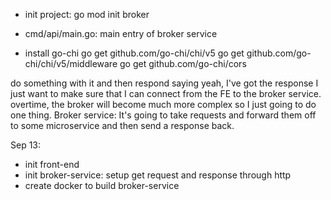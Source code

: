 - init project: go mod init broker

- cmd/api/main.go: main entry of broker service

- install go-chi
go get github.com/go-chi/chi/v5
go get github.com/go-chi/chi/v5/middleware
go get github.com/go-chi/cors

do something with it and then respond saying yeah, I've got the response
I just want to make sure that I can connect from the FE to the broker service.
overtime, the broker will become much more complex so I just going to do one thing.
Broker service: It's going to take requests and forward them off to some microservice and then send a response back.

Sep 13:
- init front-end
- init broker-service: setup get request and response through http
- create docker to build broker-service
